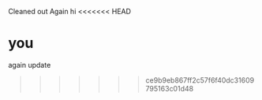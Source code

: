 Cleaned out
Again
hi
<<<<<<< HEAD

you
=======
again
update
>>>>>>> ce9b9eb867ff2c57f6f40dc31609795163c01d48
